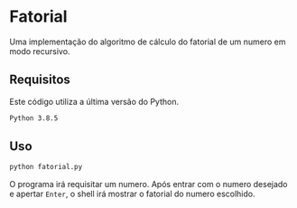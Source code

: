 # Fatorial

Uma implementação do algoritmo de cálculo do fatorial de um numero em modo recursivo.

## Requisitos 

Este código utiliza a última versão do Python.
```bash
Python 3.8.5
```

## Uso

```bash
python fatorial.py
```
O programa irá requisitar um numero. 
Após entrar com o numero desejado e apertar `Enter`, o shell irá mostrar o fatorial do numero escolhido.
